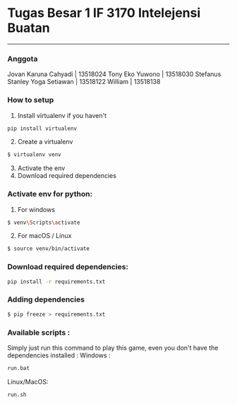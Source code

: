 # Tugas Besar 1 IF 3170 Intelejensi Buatan
---

### Anggota
Jovan Karuna Cahyadi | 13518024
Tony Eko Yuwono | 13518030
Stefanus Stanley Yoga Setiawan | 13518122
William | 13518138

### How to setup
1. Install virtualenv if you haven't
```bash
pip install virtualenv
```
2. Create a virtualenv
```bash
$ virtualenv venv
```
3. Activate the env 
4. Download required dependencies 

### Activate env for python:
1. For windows
```bash
$ venv\Scripts\activate
```
2. For macOS / Linux
```bash
$ source venv/bin/activate
```
### Download required dependencies:
```bash
pip install -r requirements.txt
```

### Adding dependencies
```bash
$ pip freeze > requirements.txt
```

### Available scripts :
Simply just run this command to play this game, even you don't have the dependencies installed : 
Windows : 
```bash
run.bat
```
Linux/MacOS: 
```bash
run.sh
```
